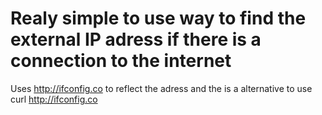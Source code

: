 # Realy simple to use way to find the external IP adress if there is a connection to the internet

Uses http://ifconfig.co to reflect the adress and the is a alternative to use curl http://ifconfig.co
